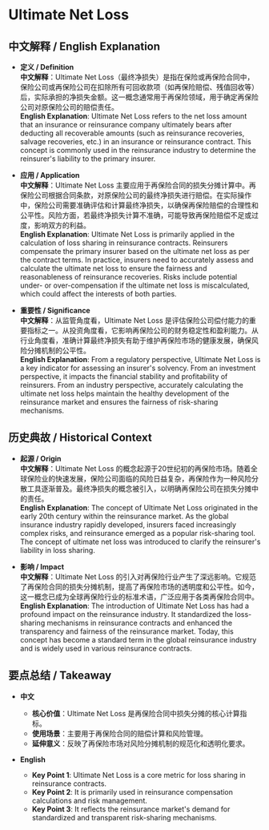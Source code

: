 # Ultimate Net Loss

## 中文解释 / English Explanation

* **定义 / Definition**  
  **中文解释**：Ultimate Net Loss（最终净损失）是指在保险或再保险合同中，保险公司或再保险公司在扣除所有可回收款项（如再保险赔偿、残值回收等）后，实际承担的净损失金额。这一概念通常用于再保险领域，用于确定再保险公司对原保险公司的赔偿责任。  
  **English Explanation**: Ultimate Net Loss refers to the net loss amount that an insurance or reinsurance company ultimately bears after deducting all recoverable amounts (such as reinsurance recoveries, salvage recoveries, etc.) in an insurance or reinsurance contract. This concept is commonly used in the reinsurance industry to determine the reinsurer's liability to the primary insurer.

* **应用 / Application**  
  **中文解释**：Ultimate Net Loss 主要应用于再保险合同的损失分摊计算中。再保险公司根据合同条款，对原保险公司的最终净损失进行赔偿。在实际操作中，保险公司需要准确评估和计算最终净损失，以确保再保险赔偿的合理性和公平性。风险方面，若最终净损失计算不准确，可能导致再保险赔偿不足或过度，影响双方的利益。  
  **English Explanation**: Ultimate Net Loss is primarily applied in the calculation of loss sharing in reinsurance contracts. Reinsurers compensate the primary insurer based on the ultimate net loss as per the contract terms. In practice, insurers need to accurately assess and calculate the ultimate net loss to ensure the fairness and reasonableness of reinsurance recoveries. Risks include potential under- or over-compensation if the ultimate net loss is miscalculated, which could affect the interests of both parties.

* **重要性 / Significance**  
  **中文解释**：从监管角度看，Ultimate Net Loss 是评估保险公司偿付能力的重要指标之一。从投资角度看，它影响再保险公司的财务稳定性和盈利能力。从行业角度看，准确计算最终净损失有助于维护再保险市场的健康发展，确保风险分摊机制的公平性。  
  **English Explanation**: From a regulatory perspective, Ultimate Net Loss is a key indicator for assessing an insurer's solvency. From an investment perspective, it impacts the financial stability and profitability of reinsurers. From an industry perspective, accurately calculating the ultimate net loss helps maintain the healthy development of the reinsurance market and ensures the fairness of risk-sharing mechanisms.

## 历史典故 / Historical Context

* **起源 / Origin**  
  **中文解释**：Ultimate Net Loss 的概念起源于20世纪初的再保险市场。随着全球保险业的快速发展，保险公司面临的风险日益复杂，再保险作为一种风险分散工具逐渐普及。最终净损失的概念被引入，以明确再保险公司在损失分摊中的责任。  
  **English Explanation**: The concept of Ultimate Net Loss originated in the early 20th century within the reinsurance market. As the global insurance industry rapidly developed, insurers faced increasingly complex risks, and reinsurance emerged as a popular risk-sharing tool. The concept of ultimate net loss was introduced to clarify the reinsurer's liability in loss sharing.

* **影响 / Impact**  
  **中文解释**：Ultimate Net Loss 的引入对再保险行业产生了深远影响。它规范了再保险合同的损失分摊机制，提高了再保险市场的透明度和公平性。如今，这一概念已成为全球再保险行业的标准术语，广泛应用于各类再保险合同中。  
  **English Explanation**: The introduction of Ultimate Net Loss has had a profound impact on the reinsurance industry. It standardized the loss-sharing mechanisms in reinsurance contracts and enhanced the transparency and fairness of the reinsurance market. Today, this concept has become a standard term in the global reinsurance industry and is widely used in various reinsurance contracts.

## 要点总结 / Takeaway

* **中文**  
  - **核心价值**：Ultimate Net Loss 是再保险合同中损失分摊的核心计算指标。  
  - **使用场景**：主要用于再保险合同的赔偿计算和风险管理。  
  - **延伸意义**：反映了再保险市场对风险分摊机制的规范化和透明化要求。

* **English**  
  - **Key Point 1**: Ultimate Net Loss is a core metric for loss sharing in reinsurance contracts.  
  - **Key Point 2**: It is primarily used in reinsurance compensation calculations and risk management.  
  - **Key Point 3**: It reflects the reinsurance market's demand for standardized and transparent risk-sharing mechanisms.